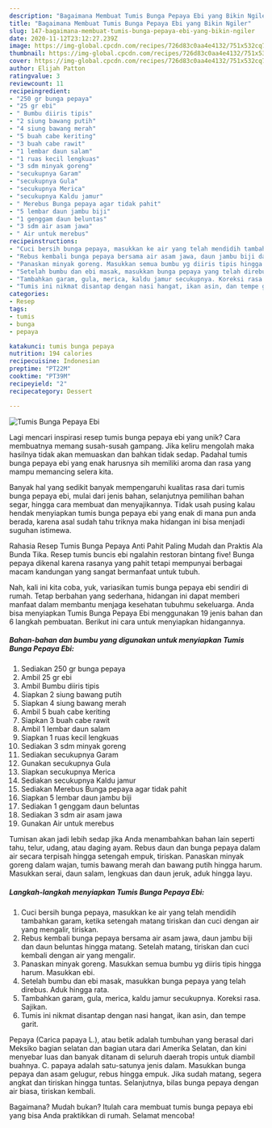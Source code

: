 ```yaml
---
description: "Bagaimana Membuat Tumis Bunga Pepaya Ebi yang Bikin Ngiler"
title: "Bagaimana Membuat Tumis Bunga Pepaya Ebi yang Bikin Ngiler"
slug: 147-bagaimana-membuat-tumis-bunga-pepaya-ebi-yang-bikin-ngiler
date: 2020-11-12T23:12:27.239Z
image: https://img-global.cpcdn.com/recipes/726d83c0aa4e4132/751x532cq70/tumis-bunga-pepaya-ebi-foto-resep-utama.jpg
thumbnail: https://img-global.cpcdn.com/recipes/726d83c0aa4e4132/751x532cq70/tumis-bunga-pepaya-ebi-foto-resep-utama.jpg
cover: https://img-global.cpcdn.com/recipes/726d83c0aa4e4132/751x532cq70/tumis-bunga-pepaya-ebi-foto-resep-utama.jpg
author: Elijah Patton
ratingvalue: 3
reviewcount: 11
recipeingredient:
- "250 gr bunga pepaya"
- "25 gr ebi"
- " Bumbu diiris tipis"
- "2 siung bawang putih"
- "4 siung bawang merah"
- "5 buah cabe keriting"
- "3 buah cabe rawit"
- "1 lembar daun salam"
- "1 ruas kecil lengkuas"
- "3 sdm minyak goreng"
- "secukupnya Garam"
- "secukupnya Gula"
- "secukupnya Merica"
- "secukupnya Kaldu jamur"
- " Merebus Bunga pepaya agar tidak pahit"
- "5 lembar daun jambu biji"
- "1 genggam daun beluntas"
- "3 sdm air asam jawa"
- " Air untuk merebus"
recipeinstructions:
- "Cuci bersih bunga pepaya, masukkan ke air yang telah mendidih tambahkan garam, ketika setengah matang tiriskan dan cuci dengan air yang mengalir, tiriskan."
- "Rebus kembali bunga pepaya bersama air asam jawa, daun jambu biji dan daun beluntas hingga matang. Setelah matang, tiriskan dan cuci kembali dengan air yang mengalir."
- "Panaskan minyak goreng. Masukkan semua bumbu yg diiris tipis hingga harum. Masukkan ebi."
- "Setelah bumbu dan ebi masak, masukkan bunga pepaya yang telah direbus. Aduk hingga rata."
- "Tambahkan garam, gula, merica, kaldu jamur secukupnya. Koreksi rasa. Sajikan."
- "Tumis ini nikmat disantap dengan nasi hangat, ikan asin, dan tempe garit."
categories:
- Resep
tags:
- tumis
- bunga
- pepaya

katakunci: tumis bunga pepaya 
nutrition: 194 calories
recipecuisine: Indonesian
preptime: "PT22M"
cooktime: "PT39M"
recipeyield: "2"
recipecategory: Dessert

---
```



![Tumis Bunga Pepaya Ebi](https://img-global.cpcdn.com/recipes/726d83c0aa4e4132/751x532cq70/tumis-bunga-pepaya-ebi-foto-resep-utama.jpg)

Lagi mencari inspirasi resep tumis bunga pepaya ebi yang unik? Cara membuatnya memang susah-susah gampang. Jika keliru mengolah maka hasilnya tidak akan memuaskan dan bahkan tidak sedap. Padahal tumis bunga pepaya ebi yang enak harusnya sih memiliki aroma dan rasa yang mampu memancing selera kita.

Banyak hal yang sedikit banyak mempengaruhi kualitas rasa dari tumis bunga pepaya ebi, mulai dari jenis bahan, selanjutnya pemilihan bahan segar, hingga cara membuat dan menyajikannya. Tidak usah pusing kalau hendak menyiapkan tumis bunga pepaya ebi yang enak di mana pun anda berada, karena asal sudah tahu triknya maka hidangan ini bisa menjadi suguhan istimewa.

Rahasia Resep Tumis Bunga Pepaya Anti Pahit Paling Mudah dan Praktis Ala Bunda Tika. Resep tumis buncis ebi ngalahin restoran bintang five! Bunga pepaya dikenal karena rasanya yang pahit tetapi mempunyai berbagai macam kandungan yang sangat bermanfaat untuk tubuh.


Nah, kali ini kita coba, yuk, variasikan tumis bunga pepaya ebi sendiri di rumah. Tetap berbahan yang sederhana, hidangan ini dapat memberi manfaat dalam membantu menjaga kesehatan tubuhmu sekeluarga. Anda bisa menyiapkan Tumis Bunga Pepaya Ebi menggunakan 19 jenis bahan dan 6 langkah pembuatan. Berikut ini cara untuk menyiapkan hidangannya.

<!--inarticleads1-->

##### Bahan-bahan dan bumbu yang digunakan untuk menyiapkan Tumis Bunga Pepaya Ebi:

1. Sediakan 250 gr bunga pepaya
1. Ambil 25 gr ebi
1. Ambil  Bumbu diiris tipis
1. Siapkan 2 siung bawang putih
1. Siapkan 4 siung bawang merah
1. Ambil 5 buah cabe keriting
1. Siapkan 3 buah cabe rawit
1. Ambil 1 lembar daun salam
1. Siapkan 1 ruas kecil lengkuas
1. Sediakan 3 sdm minyak goreng
1. Sediakan secukupnya Garam
1. Gunakan secukupnya Gula
1. Siapkan secukupnya Merica
1. Sediakan secukupnya Kaldu jamur
1. Sediakan  Merebus Bunga pepaya agar tidak pahit
1. Siapkan 5 lembar daun jambu biji
1. Sediakan 1 genggam daun beluntas
1. Sediakan 3 sdm air asam jawa
1. Gunakan  Air untuk merebus


Tumisan akan jadi lebih sedap jika Anda menambahkan bahan lain seperti tahu, telur, udang, atau daging ayam. Rebus daun dan bunga pepaya dalam air secara terpisah hingga setengah empuk, tiriskan. Panaskan minyak goreng dalam wajan, tumis bawang merah dan bawang putih hingga harum. Masukkan serai, daun salam, lengkuas dan daun jeruk, aduk hingga layu. 

<!--inarticleads2-->

##### Langkah-langkah menyiapkan Tumis Bunga Pepaya Ebi:

1. Cuci bersih bunga pepaya, masukkan ke air yang telah mendidih tambahkan garam, ketika setengah matang tiriskan dan cuci dengan air yang mengalir, tiriskan.
1. Rebus kembali bunga pepaya bersama air asam jawa, daun jambu biji dan daun beluntas hingga matang. Setelah matang, tiriskan dan cuci kembali dengan air yang mengalir.
1. Panaskan minyak goreng. Masukkan semua bumbu yg diiris tipis hingga harum. Masukkan ebi.
1. Setelah bumbu dan ebi masak, masukkan bunga pepaya yang telah direbus. Aduk hingga rata.
1. Tambahkan garam, gula, merica, kaldu jamur secukupnya. Koreksi rasa. Sajikan.
1. Tumis ini nikmat disantap dengan nasi hangat, ikan asin, dan tempe garit.


Pepaya (Carica papaya L.), atau betik adalah tumbuhan yang berasal dari Meksiko bagian selatan dan bagian utara dari Amerika Selatan, dan kini menyebar luas dan banyak ditanam di seluruh daerah tropis untuk diambil buahnya. C. papaya adalah satu-satunya jenis dalam. Masukkan bunga pepaya dan asam gelugur, rebus hingga empuk. Jika sudah matang, segera angkat dan tiriskan hingga tuntas. Selanjutnya, bilas bunga pepaya dengan air biasa, tiriskan kembali. 

Bagaimana? Mudah bukan? Itulah cara membuat tumis bunga pepaya ebi yang bisa Anda praktikkan di rumah. Selamat mencoba!
